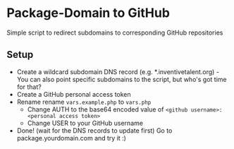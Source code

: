 # Package-Domain to GitHub

Simple script to redirect subdomains to corresponding GitHub repositories


## Setup
* Create a wildcard subdomain DNS record (e.g. *.inventivetalent.org) - You can also point specific subdomains to the script, but who's got time for that?
* Create a GitHub personal access token
* Rename rename `vars.example.php` to `vars.php` 
  * Change AUTH to the base64 encoded value of `<github username>:<personal access token>`
  * Change USER to your GitHub username
* Done! (wait for the DNS records to update first) Go to package.yourdomain.com and try it :) 
